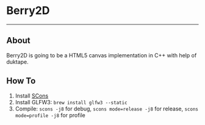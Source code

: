 # Berry2D
----

## About
Berry2D is going to be a HTML5 canvas implementation in C++ with help of duktape.

## How To
1. Install [SCons]()
2. Install GLFW3: `brew install glfw3 --static`
3. Compile: `scons -j8` for debug, `scons mode=release -j8` for release, `scons mode=profile -j8` for profile
